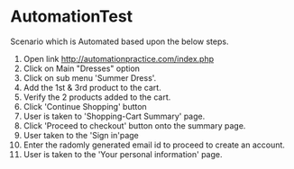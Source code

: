 # AutomationTest

Scenario which is Automated based upon the below steps.

1. Open link http://automationpractice.com/index.php
3. Click on Main "Dresses" option
4. Click on sub menu 'Summer Dress'.
5. Add the 1st & 3rd product to the cart.
6. Verify the 2 products added to the cart. 
7. Click 'Continue Shopping' button
8. User is taken to 'Shopping-Cart Summary' page.
9. Click 'Proceed to checkout' button onto the summary page.
10. User taken to the 'Sign in'page
11. Enter the radomly generated email id to proceed to create an account. 
12. User is taken to the 'Your personal information' page. 
